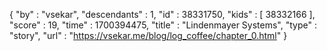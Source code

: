 {
  "by" : "vsekar",
  "descendants" : 1,
  "id" : 38331750,
  "kids" : [ 38332166 ],
  "score" : 19,
  "time" : 1700394475,
  "title" : "Lindenmayer Systems",
  "type" : "story",
  "url" : "https://vsekar.me/blog/log_coffee/chapter_0.html"
}
